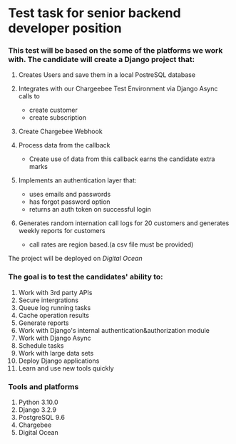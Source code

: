# Test task for senior backend developer position

### This test will be based on the some of the platforms we work with. The candidate will create a Django  project that:

1. Creates Users and save them in a local PostreSQL database

2. Integrates with our Chargeebee Test Environment via Django Async calls to
   - create customer
   - create subscription
3. Create Chargebee Webhook
4. Process data from the callback
   - Create use of data from this callback earns the candidate extra marks    
6. Implements an authentication layer that:
   - uses emails and passwords 
   - has forgot password option 
   - returns an auth token on successful login
7. Generates random internation call logs for 20 customers and generates weekly reports for customers 
    - call rates are region based.(a csv file must be provided)

The project will be deployed on *Digital Ocean*

### The goal is to test the candidates' ability to:

1. Work with 3rd party APIs
2. Secure intergrations 
3. Queue log running tasks 
4. Cache operation results
5. Generate reports 
6. Work with Django's internal authentication&authorization module
7. Work with Django Async 
8. Schedule tasks
9. Work with large data sets
10. Deploy Django applications 
11. Learn and use new tools quickly 


### Tools and platforms 

1. Python 3.10.0 
2. Django 3.2.9
3. PostgreSQL 9.6
4. Chargebee
5. Digital Ocean 
